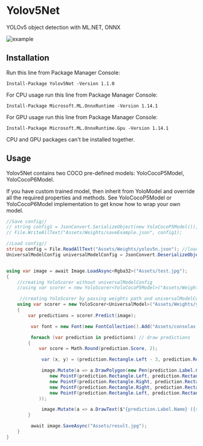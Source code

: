# Yolov5Net
YOLOv5 object detection with ML.NET, ONNX

![example](https://raw.githubusercontent.com/techwingslab/yolov5-net/yolov5-net-Feature-Linux/img/result.jpg)

## Installation

Run this line from Package Manager Console:

```
Install-Package Yolov5Net -Version 1.1.0
```

For CPU usage run this line from Package Manager Console:

```
Install-Package Microsoft.ML.OnnxRuntime -Version 1.14.1
```

For GPU usage run this line from Package Manager Console:

```
Install-Package Microsoft.ML.OnnxRuntime.Gpu -Version 1.14.1
```

CPU and GPU packages can't be installed together.

## Usage

Yolov5Net contains two COCO pre-defined models: YoloCocoP5Model, YoloCocoP6Model.

If you have custom trained model, then inherit from YoloModel and override all the required properties and methods. See YoloCocoP5Model or YoloCocoP6Model implementation to get know how to wrap your own model. 

```cs
//Save config//
// string config1 = JsonConvert.SerializeObject(new YoloCocoP5Model());
// File.WriteAllText("Assets/Weights/saveExample.json", config1);

//Load config//
string config = File.ReadAllText("Assets/Weights/yolov5n.json"); //loading json string
UniversalModelConfig universalModelConfig = JsonConvert.DeserializeObject<UniversalModelConfig>(config); //deserializeing json string to config instance


using var image = await Image.LoadAsync<Rgba32>("Assets/test.jpg");
{
    //creating YoloScorer without universalModelConfig
    //using var scorer = new YoloScorer<YoloCocoP5Model>("Assets/Weights/yolov5n.onnx");

     //creating YoloScorer by passing weights path and universalModelConfig (<UniversalModel> is required!! if you want to use config)
    using var scorer = new YoloScorer<UniversalModel>("Assets/Weights/yolov5n.onnx", universalModelConfig);
    {
        var predictions = scorer.Predict(image);

         var font = new Font(new FontCollection().Add("Assets/consolas.ttf"), 16);

         foreach (var prediction in predictions) // draw predictions
        {
            var score = Math.Round(prediction.Score, 2);

             var (x, y) = (prediction.Rectangle.Left - 3, prediction.Rectangle.Top - 23);

             image.Mutate(a => a.DrawPolygon(new Pen(prediction.Label.Color, 1),
                new PointF(prediction.Rectangle.Left, prediction.Rectangle.Top),
                new PointF(prediction.Rectangle.Right, prediction.Rectangle.Top),
                new PointF(prediction.Rectangle.Right, prediction.Rectangle.Bottom),
                new PointF(prediction.Rectangle.Left, prediction.Rectangle.Bottom)
            ));

             image.Mutate(a => a.DrawText($"{prediction.Label.Name} ({score})", font, prediction.Label.Color, new PointF(x, y)));
        }

         await image.SaveAsync("Assets/result.jpg");
    }
}
```
